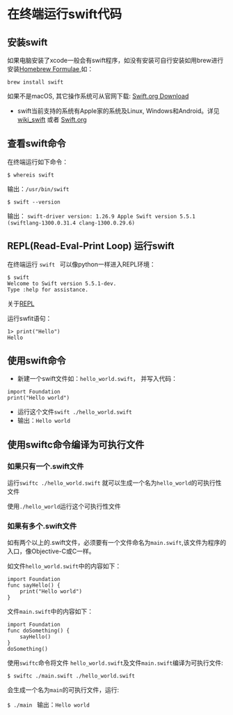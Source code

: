 # 在终端运行swift代码

## 安装swift
如果电脑安装了xcode一般会有swift程序，如没有安装可自行安装如用brew进行安装[Homebrew Formulae](https://formulae.brew.sh/formula/swift),如：

`brew install swift`

如果不是macOS, 其它操作系统可从官网下载: [Swift.org Download](https://swift.org/download/)

* swift当前支持的系统有Apple家的系统及Linux, Windows和Android。详见[wiki_swift](https://en.wikipedia.org/wiki/Swift_(programming_language)) 或者 [Swift.org](https://swift.org/)

## 查看swift命令
在终端运行如下命令：

`$ whereis swift`

输出：`/usr/bin/swift`

`$ swift --version`

输出：
`swift-driver version: 1.26.9 Apple Swift version 5.5.1 (swiftlang-1300.0.31.4 clang-1300.0.29.6)`

## REPL(Read-Eval-Print Loop) 运行swift
在终端运行 `swift ` 可以像python一样进入REPL环境：

```
$ swift
Welcome to Swift version 5.5.1-dev.
Type :help for assistance.
```

关于[REPL](https://zh.wikipedia.org/zh-cn/读取﹣求值﹣输出循环)

运行swfit语句：

```
1> print("Hello")
Hello
```

## 使用swift命令

* 新建一个swift文件如：`hello_world.swift`， 并写入代码：

```
import Foundation
print("Hello world")
```

* 运行这个文件`swift ./hello_world.swift `
* 输出：`Hello world`

## 使用swiftc命令编译为可执行文件
### 如果只有一个.swift文件

运行`swiftc ./hello_world.swift` 就可以生成一个名为`hello_world`的可执行性文件

使用`./hello_world`运行这个可执行性文件

### 如果有多个.swift文件
如有两个以上的.swift文件，必须要有一个文件命名为`main.swift`,该文件为程序的入口，像Objective-C或C一样。

如文件`hello_world.swift`中的内容如下：

```
import Foundation
func sayHello() {
    print("Hello world")
}
```

文件`main.swift`中的内容如下：

```
import Foundation
func doSomething() {
    sayHello()
}
doSomething()
```

使用`swiftc`命令将文件 `hello_world.swift`及文件`main.swift`编译为可执行文件:

`$ swiftc ./main.swift ./hello_world.swift `

会生成一个名为`main`的可执行文件，运行:

`$ ./main `
输出：`Hello world`